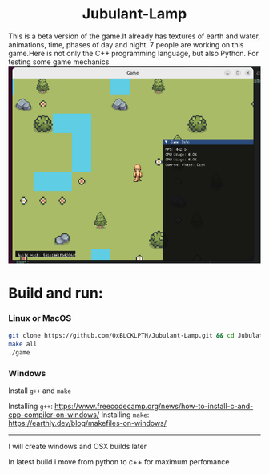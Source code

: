 <div align="center"><h1>Jubulant-Lamp</h1></div>


This is a beta version of the game.It already has textures of earth and water, animations, time, phases of day and night. 7 people are working on this game.Here is not only the C++ programming language, but also Python. For testing some game mechanics
![alt text](https://github.com/0xBLCKLPTN/Jubulant-Lamp/blob/master/Docs/cpp_code.png)

# Build and run:

### Linux or MacOS
```sh
git clone https://github.com/0xBLCKLPTN/Jubulant-Lamp.git && cd Jubulat-Lamb
make all
./game
```

### Windows
Install ```g++``` and ```make```

Installing ```g++```: https://www.freecodecamp.org/news/how-to-install-c-and-cpp-compiler-on-windows/
Installing ```make```: https://earthly.dev/blog/makefiles-on-windows/

---
I will create windows and OSX builds later

In latest build i move from python to c++ for maximum perfomance
